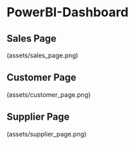 # PowerBI-Dashboard


## Sales Page
(assets/sales_page.png)

## Customer Page
(assets/customer_page.png)

## Supplier Page
(assets/supplier_page.png)
